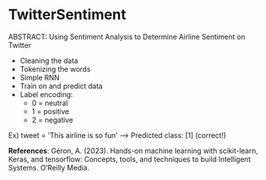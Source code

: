# TwitterSentiment
ABSTRACT: Using Sentiment Analysis to Determine Airline Sentiment on Twitter

- Cleaning the data
- Tokenizing the words
- Simple RNN
- Train on and predict data
- Label encoding:
    - 0 = neutral
    - 1 = positive
    - 2 = negative

Ex) tweet = 'This airline is so fun' --> Predicted class:  [1] (correct!)

**References**:
Géron, A. (2023). Hands-on machine learning with scikit-learn, Keras, and tensorflow: Concepts, tools, and techniques to build Intelligent Systems. O’Reilly Media. 
